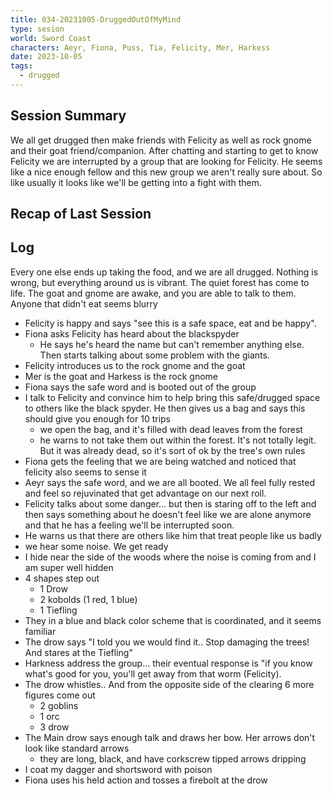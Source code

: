 ```yaml
---
title: 034-20231005-DruggedOutOfMyMind
type: sesion
world: Sword Coast
characters: Aeyr, Fiona, Puss, Tia, Felicity, Mer, Harkess
date: 2023-10-05
tags:
  - drugged
---
```


## Session Summary

We all get drugged then make friends with Felicity as well as rock gnome and their goat friend/companion. After chatting and starting to get to know Felicity we are interrupted by a group that are looking for Felicity. He seems like a nice enough fellow and this new group we aren't really sure about. So like usually it looks like we'll be getting into a fight with them. 
## Recap of Last Session

## Log

Every one else ends up taking the food, and we are all drugged.
Nothing is wrong, but everything around us is vibrant. The quiet forest has come to life. The goat and gnome are awake, and you are able to talk to them. Anyone that didn't eat seems blurry
- Felicity is happy and says "see this is a safe space, eat and be happy".
- Fiona asks Felicity has heard about the blackspyder
	- He says he's heard the name but can't remember anything else. Then starts talking about some problem with the giants.
- Felicity introduces us to the rock gnome and the goat
- Mer is the goat and Harkess is the rock gnome
- Fiona says the safe word and is booted out of the group
- I talk to Felicity and convince him to help bring this safe/drugged space to others like the black spyder. He then gives us a bag and says this should give you enough for 10 trips
	- we open the bag, and it's filled with dead leaves from the forest
	- he warns to not take them out within the forest. It's not totally legit.  But it was already dead, so it's sort of ok by the tree's own rules
- Fiona gets the feeling that we are being watched and noticed that felicity also seems to sense it
- Aeyr says the safe word, and we are all booted. We all feel fully rested and feel so rejuvinated that get advantage on our next roll.
- Felicity talks about some danger... but then is staring off to the left and then says something about he doesn't feel like we are alone anymore and that he has a feeling we'll be interrupted soon.
- He warns us that there are others like him that treat people like us badly
- we hear some noise. We get ready
- I hide near the side of the woods where the noise is coming from and I am super well hidden
- 4 shapes step out
	- 1 Drow
	- 2 kobolds (1 red, 1 blue)
	- 1 Tiefling
- They in a blue and black color scheme that is coordinated, and it seems familiar
- The drow says "I told you we would find it.. Stop damaging the trees! And stares at the Tiefling"
- Harkness address the group... their eventual response is "if you know what's good for you, you'll get away from that worm (Felicity).
- The drow whistles.. And from the opposite side of the clearing 6 more figures come out
	- 2 goblins
	- 1 orc
	- 3 drow
- The Main drow says enough talk and draws her bow. Her arrows don't look like standard arrows
	- they are long, black, and have corkscrew tipped arrows dripping
- I coat my dagger and shortsword with poison
- Fiona uses his held action and tosses a firebolt at the drow